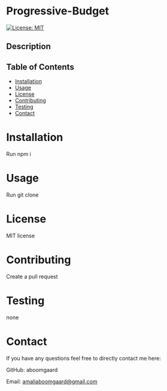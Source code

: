 # Progressive-Budget
  [![License: MIT](https://img.shields.io/badge/License-MIT-yellow.svg)](https://opensource.org/licenses/MIT)

  ## Description 

  ## Table of Contents 
  * [Installation](#installation) 
  * [Usage](#Usage)
  * [License](#License)
  * [Contributing](#Contributing)
  * [Testing](#Testing)
  * [Contact](#Contact)
  
  # Installation
  Run npm i

  # Usage
  Run git clone
  
  # License
  MIT license

  # Contributing
  Create a pull request

  # Testing
  none

  # Contact
  If you have any questions feel free to directly contact me here:

  GitHub:
  aboomgaard

  Email:
  amaliaboomgaard@gmail.com


